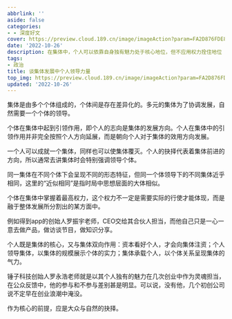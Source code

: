 ```yaml
---
abbrlink: ''
aside: false
categories:
- - 深度好文
cover: https://preview.cloud.189.cn/image/imageAction?param=FA2D876FDE8BE6550D214107B9FDD9A4B5D94BBA4FB30D8F1A631B9B6B43E20BFB90429401874D88E0503A412ABD81D7548318E1A51DE65DB253873B76857CC1E084173B9612C835FD814336106633D59E52FB184608DD18827B4A31FCE5BE2D3D5A7D8BBF286509958A4A688ED70936
date: '2022-10-26'
description: 在集体中，个人可以依靠自身独有魅力处于核心地位，但不应用权力拴住地位
tags:
- 政治
title: 谈集体发展中个人领导力量
top_img: https://preview.cloud.189.cn/image/imageAction?param=FA2D876FDE8BE6550D214107B9FDD9A4B5D94BBA4FB30D8F1A631B9B6B43E20BFB90429401874D88E0503A412ABD81D7548318E1A51DE65DB253873B76857CC1E084173B9612C835FD814336106633D59E52FB184608DD18827B4A31FCE5BE2D3D5A7D8BBF286509958A4A688ED70936
updated: '2022-10-26'
---
```

集体是由多个个体组成的，个体间是存在差异化的。多元的集体为了协调发展，自然需要一个个体的领导。

个体在集体中起到引领作用，即个人的志向是集体的发展方向。个人在集体中的引领作用并非完全按照个人方向延展，而是朝向个人对于集体的效用方向发展。

一个人可以成就一个集体，同样也可以使集体覆灭。个人的抉择代表着集体前进的方向，所以通常去讲集体时会特别强调领导个体。

同一集体在不同个体下会呈现不同的形态特征，但同一个体领导下的不同集体近乎相同，这里的“近似相同”是指时局中思想层面的大体相似。

个体在集体中掌握着最高权力，这个权力不一定是需要实际的行使才能体现，而是融于整体发展所分割出的某方面中。

例如得到app的创始人罗振宇老师，CEO交给其合伙人担当，而他自己只是一心一意去做产品，做访谈节目，做知识分享。

个人既是集体的核心，又与集体双向作用：资本看好个人，才会向集体注资；个人领导集体，以集体的规模展示个体的实力；集体承载个人，以个体关系呈现集体的气力。

锤子科技创始人罗永浩老师就是以其个人独有的魅力在几次创业中作为灵魂担当，在公众反馈中，他的参与和不参与差别甚是明显。可以说，没有他，几个初创公司说不定早在创业浪潮中淹没。

作为核心的前提，应是大众与自然的抉择。

